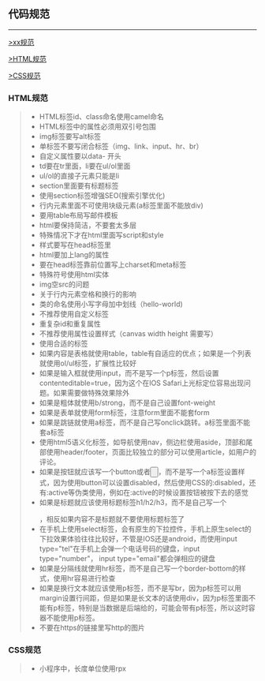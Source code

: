 ## 代码规范
-----------
[>xx规范]()

[>HTML规范]()

[>CSS规范]()

### HTML规范
> * HTML标签id、class命名使用camel命名
> * HTML标签中的属性必须用双引号包围
> * img标签要写alt标签
> * 单标签不要写闭合标签（img、link、input、hr、br）
> * 自定义属性要以data- 开头
> * td要在tr里面，li要在ul/ol里面
> * ul/ol的直接子元素只能是li
> * section里面要有标题标签
> * 使用section标签增强SEO(搜索引擎优化)
>  * 行内元素里面不可使用块级元素(a标签里面不能放div)
> * 要用table布局写邮件模板
> * html要保持简洁，不要套太多层
> * 特殊情况下才在html里面写script和style
> * 样式要写在head标签里
> * html要加上lang的属性
> * 要在head标签靠前位置写上charset和meta标签
> * 特殊符号使用html实体
> * img空src的问题
> * 关于行内元素空格和换行的影响
> * 类的命名使用小写字母加中划线（hello-world)
> * 不推荐使用自定义标签
> * 重复杂id和重复属性
> * 不推荐使用属性设置样式（canvas width height 需要写）
> * 使用合适的标签
> * 如果内容是表格就使用table，table有自适应的优点；如果是一个列表就使用ol/ul标签，扩展性比较好
> * 如果是输入框就使用input，而不是写一个p标签，然后设置contenteditable=true，因为这个在IOS Safari上光标定位容易出现问题。如果需要做特殊效果除外
>  * 如果是粗体就使用b/strong，而不是自己设置font-weight
> * 如果是表单就使用form标签，注意form里面不能套form
> * 如果是跳链就使用a标签，而不是自己写onclick跳转。a标签里面不能套a标签
> * 使用html5语义化标签，如导航使用nav，侧边栏使用aside，顶部和尾部使用header/footer，页面比较独立的部分可以使用article，如用户的评论。
> * 如果是按钮就应该写一个button或者<input type="button">，而不是写一个a标签设置样式，因为使用button可以设置disabled，然后使用CSS的:disabled，还有:active等伪类使用，例如在:active的时候设置按钮被按下去的感觉
> * 如果是标题就应该使用标题标签h1/h2/h3，而不是自己写一个<p class="title"></p>，相反如果内容不是标题就不要使用标题标签了
> * 在手机上使用select标签，会有原生的下拉控件，手机上原生select的下拉效果体验往往比较好，不管是IOS还是android，而使用input type="tel"在手机上会弹一个电话号码的键盘，input type="number"， input type="email"都会弹相应的键盘
> * 如果是分隔线就使用hr标签，而不是自己写一个border-bottom的样式，使用hr容易进行检查
> * 如果是换行文本就应该使用p标签，而不是写br，因为p标签可以用margin设置行间距，但是如果是长文本的话使用div，因为p标签里面不能有p标签，特别是当数据是后端给的，可能会带有p标签，所以这时容器不能使用p标签。
> * 不要在https的链接里写http的图片

### CSS规范
> * 小程序中，长度单位使用rpx
